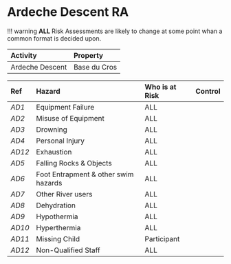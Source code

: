 # Ardeche Descent RA

!!! warning
    **ALL** Risk Assessments are likely to change at some point whan a common format is decided upon.

|**Activity**   |**Property**|
|:----          |:----       |
|Ardeche Descent|Base du Cros|

|**Ref**|**Hazard**                     |**Who is at Risk**|**Control**                   |
|:----  |:----                          |:----             |:----                         |
| *AD1*   | Equipment Failure           |     ALL          |                              |
| *AD2*   | Misuse of Equipment         |     ALL          |                              |
| *AD3*   | Drowning                    |     ALL          |                              |
| *AD4*   | Personal Injury             |     ALL          |                              |
| *AD12*  | Exhaustion                  |     ALL          |                              |
| *AD5*   | Falling Rocks &amp; Objects |     ALL          |                              |
| *AD6*   | Foot Entrapment &amp; other swim hazards       | ALL                          |                              |
| *AD7*   | Other River users           |     ALL          |                              |
| *AD8*   | Dehydration                 |     ALL          |                              |
| *AD9*   | Hypothermia                 |     ALL          |                              |
| *AD10*  | Hyperthermia                |     ALL          |                              |
| *AD11*  | Missing Child               |     Participant  |                              |
| *AD12*  | Non-Qualified Staff         |     ALL          |                              |
